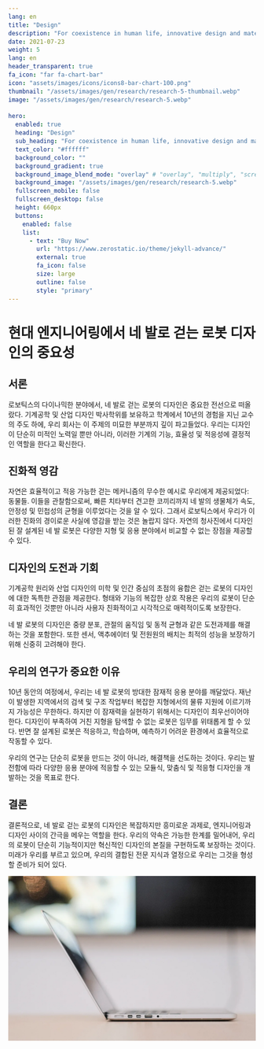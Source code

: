 ```yaml
---
lang: en
title: "Design"
description: "For coexistence in human life, innovative design and material choices that evoke a sense of intimacy are essential."
date: 2021-07-23
weight: 5
lang: en
header_transparent: true
fa_icon: "far fa-chart-bar"
icon: "assets/images/icons/icons8-bar-chart-100.png"
thumbnail: "/assets/images/gen/research/research-5-thumbnail.webp"
image: "/assets/images/gen/research/research-5.webp"

hero:
  enabled: true
  heading: "Design"
  sub_heading: "For coexistence in human life, innovative design and material choices that evoke a sense of intimacy are essential."
  text_color: "#ffffff"
  background_color: ""
  background_gradient: true
  background_image_blend_mode: "overlay" # "overlay", "multiply", "screen"
  background_image: "/assets/images/gen/research/research-5.webp"
  fullscreen_mobile: false
  fullscreen_desktop: false
  height: 660px
  buttons:
    enabled: false
    list:
      - text: "Buy Now"
        url: "https://www.zerostatic.io/theme/jekyll-advance/"
        external: true
        fa_icon: false
        size: large
        outline: false
        style: "primary"
---
```


# 현대 엔지니어링에서 네 발로 걷는 로봇 디자인의 중요성

## 서론

로보틱스의 다이나믹한 분야에서, 네 발로 걷는 로봇의 디자인은 중요한 전선으로 떠올랐다. 기계공학 및 산업 디자인 박사학위를 보유하고 학계에서 10년의 경험을 지닌 교수의 주도 하에, 우리 회사는 이 주제의 미묘한 부분까지 깊이 파고들었다. 우리는 디자인이 단순히 미적인 노력일 뿐만 아니라, 이러한 기계의 기능, 효율성 및 적응성에 결정적인 역할을 한다고 확신한다.

## 진화적 영감

자연은 효율적이고 적응 가능한 걷는 메커니즘의 무수한 예시로 우리에게 제공되었다: 동물들. 이들을 관찰함으로써, 빠른 치타부터 견고한 코끼리까지 네 발의 생물체가 속도, 안정성 및 민첩성의 균형을 이루었다는 것을 알 수 있다. 그래서 로보틱스에서 우리가 이러한 진화의 경이로운 사실에 영감을 받는 것은 놀랍지 않다. 자연의 청사진에서 디자인된 잘 설계된 네 발 로봇은 다양한 지형 및 응용 분야에서 비교할 수 없는 장점을 제공할 수 있다.

## 디자인의 도전과 기회

기계공학 원리와 산업 디자인의 미학 및 인간 중심의 초점의 융합은 걷는 로봇의 디자인에 대한 독특한 관점을 제공한다. 형태와 기능의 복잡한 상호 작용은 우리의 로봇이 단순히 효과적인 것뿐만 아니라 사용자 친화적이고 시각적으로 매력적이도록 보장한다.

네 발 로봇의 디자인은 중량 분포, 관절의 움직임 및 동적 균형과 같은 도전과제를 해결하는 것을 포함한다. 또한 센서, 액추에이터 및 전원원의 배치는 최적의 성능을 보장하기 위해 신중히 고려해야 한다.

## 우리의 연구가 중요한 이유

10년 동안의 여정에서, 우리는 네 발 로봇의 방대한 잠재적 응용 분야를 깨달았다. 재난이 발생한 지역에서의 검색 및 구조 작업부터 복잡한 지형에서의 물류 지원에 이르기까지 가능성은 무한하다. 하지만 이 잠재력을 실현하기 위해서는 디자인이 최우선이어야 한다. 디자인이 부족하여 거친 지형을 탐색할 수 없는 로봇은 임무를 위태롭게 할 수 있다. 반면 잘 설계된 로봇은 적응하고, 학습하며, 예측하기 어려운 환경에서 효율적으로 작동할 수 있다.

우리의 연구는 단순히 로봇을 만드는 것이 아니라, 해결책을 선도하는 것이다. 우리는 발전함에 따라 다양한 응용 분야에 적응할 수 있는 모듈식, 맞춤식 및 적응형 디자인을 개발하는 것을 목표로 한다.

## 결론

결론적으로, 네 발로 걷는 로봇의 디자인은 복잡하지만 흥미로운 과제로, 엔지니어링과 디자인 사이의 간극을 메우는 역할을 한다. 우리의 약속은 가능한 한계를 밀어내어, 우리의 로봇이 단순히 기능적이지만 혁신적인 디자인의 본질을 구현하도록 보장하는 것이다. 미래가 우리를 부르고 있으며, 우리의 결합된 전문 지식과 열정으로 우리는 그것을 형성할 준비가 되어 있다.


![Design In Figma](/assets/images/gen/content/content-2.webp)
